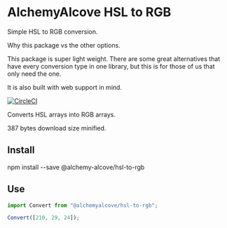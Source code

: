 # AlchemyAlcove HSL to RGB

Simple HSL to RGB conversion.

Why this package vs the other options.

This package is super light weight. There are some great alternatives that have every conversion type in one library, but this is for those of us that only need the one.

It is also built with web support in mind.

[![CircleCI](https://circleci.com/gh/AlchemyAlcove/HSLtoRGB.svg?style=svg&circle-token=a2b5e83a772c5d49ad7a6c0ad7f4b20404560783)](https://circleci.com/gh/AlchemyAlcove/HSLtoRGB)

Converts HSL arrays into RGB arrays.

387 bytes download size minified.

## Install

npm install --save @alchemy-alcove/hsl-to-rgb

## Use

```javascript
import Convert from "@alchemyalcove/hsl-to-rgb";

Convert([210, 29, 24]);
```